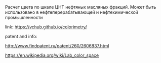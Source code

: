 
Расчет  цвета по шкале ЦНТ нефтяных масляных фракций.
Может быть использовано в нефтеперерабатывающей и нефтехимической промышленности

link: https://vchub.github.io/colorimetry/

patent and info:

http://www.findpatent.ru/patent/260/2606837.html

https://en.wikipedia.org/wiki/Lab_color_space
